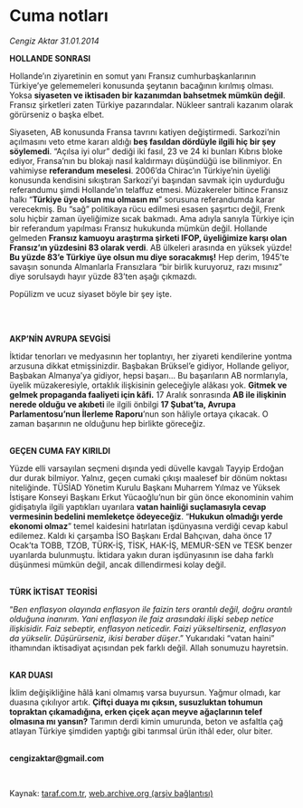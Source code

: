 # Cuma notları

*Cengiz Aktar 31.01.2014*

<div class="yazi"><p><b>HOLLANDE SONRASI</b></p>
<p>Hollande’ın ziyaretinin en somut yanı Fransız cumhurbaşkanlarının Türkiye’ye gelememeleri konusunda şeytanın bacağının kırılmış olması. Yoksa <b>siyaseten ve iktisaden bir kazanımdan bahsetmek mümkün değil</b>. Fransız şirketleri zaten Türkiye pazarındalar. Nükleer santrali kazanım olarak görürseniz o başka elbet. </p>
<p>Siyaseten, AB konusunda Fransa tavrını katiyen değiştirmedi. Sarkozi’nin açılmasını veto etme kararı aldığı <b>beş fasıldan dördüyle ilgili hiç bir şey söylemedi</b>. “Açılsa iyi olur” dediği iki fasıl, 23 ve 24 ki bunları Kıbrıs bloke ediyor, Fransa’nın bu blokajı nasıl kaldırmayı düşündüğü ise bilinmiyor. En vahimiyse <b>referandum meselesi</b>. 2006’da Chirac’ın Türkiye’nin üyeliği konusunda kendisini sıkıştıran Sarkozi’yi başından savmak için uydurduğu referandumu şimdi Hollande’ın telaffuz etmesi. Müzakereler bitince Fransız halkı “<b>Türkiye üye olsun mu olmasın mı</b>” sorusuna referandumda karar verecekmiş. Bu “sağ” politikaya rücu edilmesi esasen şaşırtıcı değil, Frenk solu hiçbir zaman üyeliğimize sıcak bakmadı. Ama adıyla sanıyla Türkiye için bir referandum yapılması Fransız hukukunda mümkün değil. Hollande gelmeden <b>Fransız kamuoyu araştırma şirketi IFOP, üyeliğimize karşı olan Fransız’ın yüzdesini 83 olarak verdi</b>. AB ülkeleri arasında en yüksek yüzde! <b>Bu yüzde 83’e Türkiye üye olsun mu diye soracakmış!</b> Hep derim, 1945’te savaşın sonunda Almanlarla Fransızlara “bir birlik kuruyoruz, razı mısınız” diye sorulsaydı hayır yüzde 83’ten aşağı çıkmazdı.</p>
<p>Popülizm ve ucuz siyaset böyle bir şey işte. </p>
<p><b> </b></p>
<p><b><br/>AKP’NİN AVRUPA SEVGİSİ</b></p>
<p>İktidar tenorları ve medyasının her toplantıyı, her ziyareti kendilerine yontma arzusuna dikkat etmişsinizdir. Başbakan Brüksel’e gidiyor, Hollande geliyor, Başbakan Almanya’ya gidiyor, hepsi başarı... Bu başarıların AB normlarıyla, üyelik müzakeresiyle, ortaklık ilişkisinin geleceğiyle alâkası yok. <b>Gitmek ve gelmek propaganda faaliyeti için kâfi.</b> 17 Aralık sonrasında <b>AB ile ilişkinin nerede olduğu ve akıbeti </b>ile ilgili önbilgi <b>17 Şubat’ta, Avrupa Parlamentosu’nun İlerleme Raporu</b>’nun son hâliyle ortaya çıkacak. O zaman başarının ne olduğunu hep birlikte göreceğiz. </p>
<p><b><br/>GEÇEN CUMA FAY KIRILDI</b></p>
<p>Yüzde elli varsayılan seçmeni dışında yedi düvelle kavgalı Tayyip Erdoğan dur durak bilmiyor. Yalnız, geçen cumaki çıkışı maalesef bir dönüm noktası niteliğinde. TÜSİAD Yönetim Kurulu Başkanı Muharrem Yılmaz ve Yüksek İstişare Konseyi Başkanı Erkut Yücaoğlu’nun bir gün önce ekonominin vahim gidişatıyla ilgili yaptıkları uyarılara <b>vatan hainliği suçlamasıyla cevap vermesinin bedelini memleketçe ödeyeceğiz</b>. “<b>Hukukun olmadığı yerde ekonomi olmaz</b>” temel kaidesini hatırlatan işdünyasına verdiği cevap kabul edilemez. Kaldı ki çarşamba İSO Başkanı Erdal Bahçıvan, daha önce 17 Ocak’ta TOBB, TZOB, TÜRK-İŞ, TİSK, HAK-İŞ, MEMUR-SEN ve TESK benzer uyarılarda bulunmuştu. İktidara yakın duran işdünyasının ise daha farklı düşünmesi mümkün değil, ancak dillendirmesi kolay değil. </p>
<p><b><br/>TÜRK İKTİSAT TEORİSİ</b></p>
<p>“<i>Ben enflasyon olayında enflasyon ile faizin ters orantılı değil, doğru orantılı olduğuna inanırım. Yani enflasyon ile faiz arasındaki ilişki sebep netice ilişkisidir. Faiz sebeptir, enflasyon neticedir. Faizi yükseltirseniz, enflasyon da yükselir. Düşürürseniz, ikisi beraber düşer</i>.” Yukarıdaki “vatan haini” ithamından iktisadiyat açısından pek farklı değil. Allah sonumuzu hayretsin. </p>
<p><b><br/>KAR DUASI</b></p>
<p>İklim değişikliğine hâlâ kani olmamış varsa buyursun. Yağmur olmadı, kar duasına çıkılıyor artık. <b>Çiftçi duaya mı çıksın, susuzluktan tohumun topraktan çıkamadığına, erken çiçek açan meyve ağaçlarının telef olmasına mı yansın?</b> Tarımın derdi kimin umurunda, beton ve asfaltla çağ atlayan Türkiye şimdiden yaptığı gibi tarımsal ürün ithâl eder, olur biter.</p><b>
<p><br/>cengizaktar@gmail.com</p>
<p></p></b> 
</div>

Kaynak: [taraf.com.tr](http://www.taraf.com.tr:80/cengiz-aktar/makale-cuma-notlari-59.htm), [web.archive.org (arşiv bağlantısı)](http://web.archive.org/web/20140201184254/http://www.taraf.com.tr:80/cengiz-aktar/makale-cuma-notlari-59.htm)
